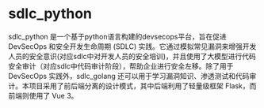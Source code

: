 # sdlc_python
sdlc_python 是一个基于python语言构建的devsecops平台，旨在促进 DevSecOps 和安全开发生命周期 (SDLC) 实践。它通过模拟常见漏洞来增强开发人员的安全意识(对应sdlc中对开发人员的安全培训)，并且使用了大模型进行代码安全审计（对应sdlc中代码审计阶段），帮助企业进行安全左移。除了用于 DevSecOps 实践外，sdlc_golang 还可以用于学习漏洞知识、渗透测试和代码审计。本项目采用了前后端分离的设计模式，其中后端利用了轻量级框架 Flask，而前端则使用了 Vue 3。
